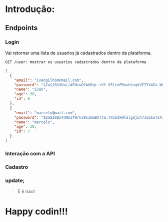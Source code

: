 # Introdução:

## Endpoints

### Login

Vai retornar uma lista de usuarios já cadastrados dentro da plataforma.

`GET /user: mostrar os usuarios cadastrados dentro da plataforma`

```json
[
  {
    "email": "ivangilhom@mail.com",
    "password": "$2a$10$9UaL/4ENcwDfAU6qr.rVf.X5lcoPRouHzsqkVEZYV4Gx.W8m7JSIu",
    "name": "ivan",
    "age": 38,
    "id": 6
  },
  {
    "email": "marcelo@mail.com",
    "password": "$2a$10$I4dNmZfH/k39xZmGBXlta.7XCbdkHlSlgdjLh7J5G1w7sX1/XOqNK",
    "name": "marcelo",
    "age": 30,
    "id": 7
  }
]
```

### Interação com a API

### Cadastro

### update;

> E é isso!

# Happy codin!!!
